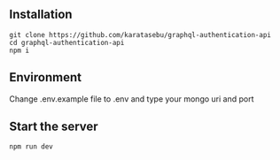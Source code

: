 ## Installation

```
git clone https://github.com/karatasebu/graphql-authentication-api
cd graphql-authentication-api
npm i
```
## Environment
Change .env.example file to .env and type your mongo uri and port



## Start the server

```
npm run dev
```
